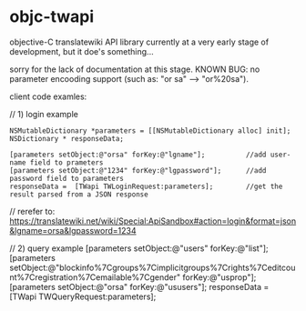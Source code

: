 objc-twapi
==========

objective-C translatewiki API library
currently at a very early stage of development, but it doe's something... 

sorry for the lack of documentation at this stage.
KNOWN BUG: no parameter encooding support (such as: "or sa" --> "or%20sa").

client code examles:

// 1) login example
   
    NSMutableDictionary *parameters = [[NSMutableDictionary alloc] init];
    NSDictionary * responseData;

    [parameters setObject:@"orsa" forKey:@"lgname"];          //add user-name field to prameters
    [parameters setObject:@"1234" forKey:@"lgpassword"];      //add password field to parameters
    responseData =  [TWapi TWLoginRequest:parameters];        //get the result parsed from a JSON response

// rerefer to: https://translatewiki.net/wiki/Special:ApiSandbox#action=login&format=json&lgname=orsa&lgpassword=1234


// 2) query example
    [parameters setObject:@"users" forKey:@"list"];
    [parameters setObject:@"blockinfo%7Cgroups%7Cimplicitgroups%7Crights%7Ceditcount%7Cregistration%7Cemailable%7Cgender" forKey:@"usprop"];
    [parameters setObject:@"orsa" forKey:@"ususers"];
    responseData = [TWapi TWQueryRequest:parameters];
